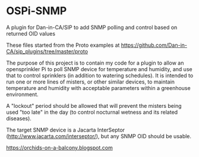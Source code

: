 # OSPi-SNMP
A plugin for Dan-in-CA/SIP to add SNMP polling and control based on returned OID values

These files started from the Proto examples at https://github.com/Dan-in-CA/sip_plugins/tree/master/proto

The purpose of this project is to contain my code for a plugin to allow an opensprinkler Pi to poll SNMP device for temperature and humidity, and use that to control sprinklers (in addition to watering schedules). It is intended to run one or more lines of misters, or other similar devices, to maintain temperature and humidity with acceptable parameters within a greenhouse environment. 

A "lockout" period should be allowed that will prevent the misters being used "too late" in the day (to control nocturnal wetness and its related diseases). 

The target SNMP device is a Jacarta InterSeptor (http://www.jacarta.com/interseptor/), but any SNMP OID should be usable. 

https://orchids-on-a-balcony.blogspot.com
